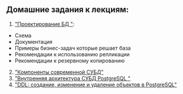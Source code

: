 ## Домашние задания к лекциям:
1) ["Проектирование БД "](Homework_1):
  * Схема
  * Документация
  * Примеры бизнес-задач которые решает база
  * Рекомендации к использованию репликации
  * Рекомендации к резервному копированию
2) ["Компоненты современной СУБД"](Homework_2/homework_2.txt)
3) ["Внутренняя архитектура СУБД PostgreSQL "](Homework_3)
4) ["DDL: создание, изменение и удаление объектов в PostgreSQL"](Homework_4)
